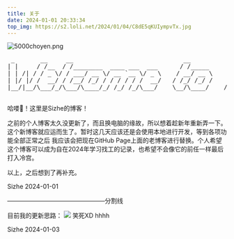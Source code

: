 ```yaml
---
title: 关于
date: 2024-01-01 20:33:34
top_img: https://s2.loli.net/2024/01/04/C8dE5qKUIympvTx.jpg
---
```

![5000choyen.png](https://s2.loli.net/2024/01/02/dFG6CLNUbloejqm.png)
<pre>
 _       __     __                              __            _____ _       __              ____  __            __
| |     / /__  / /________  ____ ___  ___      / /_____      / ___/(_)___  / /_  ___       / __ )/ /___  ____ _/ /
| | /| / / _ \/ / ___/ __ \/ __ `__ \/ _ \    / __/ __ \     \__ \/ /_  / / __ \/ _ \     / __  / / __ \/ __ `/ / 
| |/ |/ /  __/ / /__/ /_/ / / / / / /  __/   / /_/ /_/ /    ___/ / / / /_/ / / /  __/    / /_/ / / /_/ / /_/ /_/  
|__/|__/\___/_/\___/\____/_/ /_/ /_/\___/    \__/\____/    /____/_/ /___/_/ /_/\___/    /_____/_/\____/\__, (_)   
                                                                                                      /____/      
</pre>

哈喽👋！这里是Sizhe的博客！

之前的个人博客太久没更新了，而且换电脑的缘故，所以想着趁新年重新弄一下。这个新博客就应运而生了。暂时这几天应该还是会使用本地进行开发，等到各项功能全部正常之后
我应该会把现在GitHub Page上面的老博客进行替换。个人希望这个博客可以成为自在2024年学习找工的记录，也希望不会像它的前任一样最后打入冷宫。

以上，之后想到了再补充。

Sizhe 2024-01-01

————————————————分割线

目前我的更新思路：
![](https://s2.loli.net/2024/01/04/6C8i2rNOV4SlZnE.jpg)
笑死XD hhhh

Sizhe 2024-01-03
